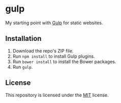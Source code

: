 # gulp
My starting point with [Gulp](http://gulpjs.com/) for static websites.

## Installation
1. Download the repo's ZIP file.
2. Run `npm install` to install Gulp plugins.
3. Run `bower install` to install the Bower packages.
4. Run `gulp`.

## License
This repository is licensed under the [MIT](https://opensource.org/licenses/MIT) license.
